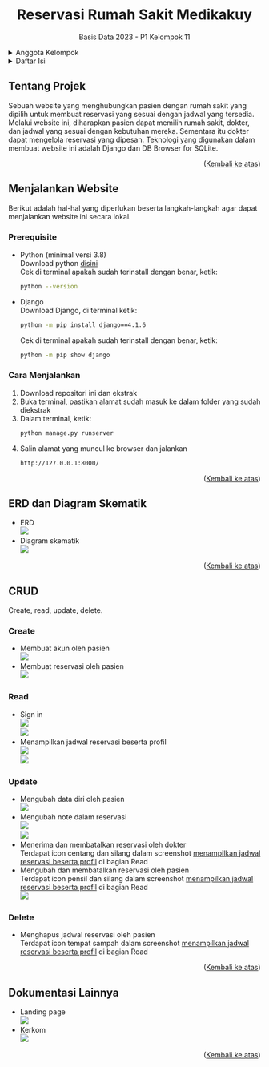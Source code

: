 <a name="readme-top"></a>
<h1 align="center">Reservasi Rumah Sakit Medikakuy</h1>
<p align="center">Basis Data 2023 - P1 Kelompok 11</p>

<details>
  <summary>Anggota Kelompok</summary>
  <ul>
    <li>G6401221023 - Ahmad Subhan Daryhadi</li>
    <li>G6401221036 - Ahmad Faiq Izzulhaq</li>
    <li>G6401221059 - Muhammad Bagir Shahab</li>
  </ul>
</details>

<details>
  <summary>Daftar Isi</summary>
  <ol>
    <li><a href="#tentang-projek">Tentang Projek</a></li>
    <li><a href="#menjalankan-website">Menjalankan Website</a>
      <ul>
        <li><a href="#prerequisite">Prerequisite</a></li>
        <li><a href="#cara-menjalankan">Cara Menjalankan</a></li>
      </ul>
    </li>
    <li><a href="#erd-dan-diagram-skematik">Erd dan Diagram Skematik</a></li>
    <li><a href="#crud">CRUD</a>
      <ul>
        <li><a href="#create">Create</a></li>
        <li><a href="#read">Read</a></li>
        <li><a href="#update">Update</a></li>
        <li><a href="#delete">Delete</a></li>
      </ul>
    </li>
    <li><a href="#dokumentasi-lainnya">Dokumentasi Lainnya</a></li>
  </ol>
</details>

## Tentang Projek
Sebuah website yang menghubungkan pasien dengan rumah sakit yang dipilih untuk membuat reservasi yang sesuai dengan jadwal yang tersedia. Melalui website ini, diharapkan pasien dapat memilih rumah sakit, dokter, dan jadwal yang sesuai dengan kebutuhan mereka. Sementara itu dokter dapat mengelola reservasi yang dipesan. Teknologi yang digunakan dalam membuat website ini adalah Django dan DB Browser for SQLite.
<p align="right">(<a href="#readme-top">Kembali ke atas</a>)</p>

## Menjalankan Website
Berikut adalah hal-hal yang diperlukan beserta langkah-langkah agar dapat menjalankan website ini secara lokal.
### Prerequisite
- Python (minimal versi 3.8)  
  Download python <a href="https://www.python.org/downloads/" target="_blank">disini</a>  
  Cek di terminal apakah sudah terinstall dengan benar, ketik:
  ```sh
  python --version
  ```
- Django  
  Download Django, di terminal ketik:
  ```sh
  python -m pip install django==4.1.6
  ```
  Cek di terminal apakah sudah terinstall dengan benar, ketik:
  ```sh
  python -m pip show django
  ```
### Cara Menjalankan
1. Download repositori ini dan ekstrak
2. Buka terminal, pastikan alamat sudah masuk ke dalam folder yang sudah diekstrak
3. Dalam terminal, ketik:
   ```sh
   python manage.py runserver
   ```
4. Salin alamat yang muncul ke browser dan jalankan
   ```sh
   http://127.0.0.1:8000/
   ```
<p align="right">(<a href="#readme-top">Kembali ke atas</a>)</p>

## ERD dan Diagram Skematik
- ERD
  <br> <img src="/screenshot/erd.png">
- Diagram skematik
  <br> <img src="/screenshot/diagramskematik.png">
<p align="right">(<a href="#readme-top">Kembali ke atas</a>)</p>

## CRUD
Create, read, update, delete.
### Create
- Membuat akun oleh pasien 
  <br> <img src="/screenshot/signup_pasien.png">
- Membuat reservasi oleh pasien
  <br> <img src="/screenshot/create_reservasi.png">
### Read
- Sign in
  <br> <img src="/screenshot/signin_dokter.png">
  <br> <img src="/screenshot/signin_pasien.png"> 
- Menampilkan jadwal reservasi beserta profil
  <br> <img src="/screenshot/mainpage_dokter.png" id="dokter">
  <br> <img src="/screenshot/mainpage_pasien.png" id="pasien">
### Update
- Mengubah data diri oleh pasien
  <br> <img src="/screenshot/edit_profil.png">
- Mengubah note dalam reservasi
  <br> <img src="/screenshot/note_dokter.png">
  <br> <img src="/screenshot/note_pasien.png">
- Menerima dan membatalkan reservasi oleh dokter  
  Terdapat icon centang dan silang dalam screenshot [menampilkan jadwal reservasi beserta profil](#dokter) di bagian Read  
- Mengubah dan membatalkan reservasi oleh pasien  
  Terdapat icon pensil dan silang dalam screenshot [menampilkan jadwal reservasi beserta profil](#pasien) di bagian Read
  <br> <img src="/screenshot/edit_reservasi.png">
### Delete
- Menghapus jadwal reservasi oleh pasien  
  Terdapat icon tempat sampah dalam screenshot [menampilkan jadwal reservasi beserta profil](#pasien) di bagian Read
<p align="right">(<a href="#readme-top">Kembali ke atas</a>)</p>

## Dokumentasi Lainnya
- Landing page
  <br> <img src="/screenshot/landing_page.png">
- Kerkom
  <br> <img src="/screenshot/dokumentasi.jpg">
<p align="right">(<a href="#readme-top">Kembali ke atas</a>)</p>
